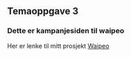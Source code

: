 ## Temaoppgave 3

### Dette er kampanjesiden til waipeo

Her er lenke til mitt prosjekt [Waipeo](https://sad-swirles-f6ec48.netlify.app/)